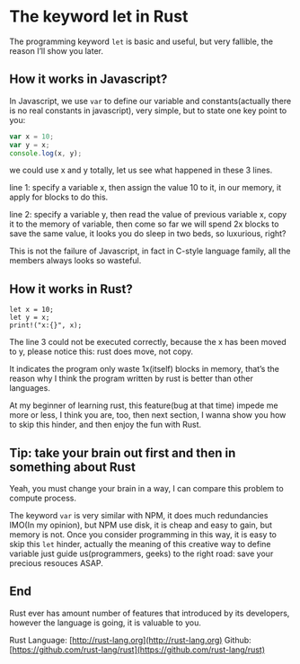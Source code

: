
The keyword let in Rust
=========================

The programming keyword `let` is basic and useful, but very fallible, the reason I’ll show you later.

How it works in Javascript?
---------------------------

In Javascript, we use `var` to define our variable and constants(actually there is no real constants in javascript), very simple, but to state one key point to you:

```js
var x = 10;
var y = x;
console.log(x, y);
```

we could use x and y totally, let us see what happened in these 3 lines.

line 1: specify a variable x, then assign the value 10 to it, in our memory, it apply for blocks to do this.

line 2: specify a variable y, then read the value of previous variable x, copy it to the memory of variable, then come so far we will spend 2x blocks to save the same value, it looks you do sleep in two beds, so luxurious, right?

This is not the failure of Javascript, in fact in C-style language family, all the members always looks so wasteful.

How it works in Rust?
---------------------

```
let x = 10;
let y = x;
print!("x:{}", x);
```

The line 3 could not be executed correctly, because the x has been moved to y, please notice this: rust does move, not copy.

It indicates the program only waste 1x(itself) blocks in memory, that’s the reason why I think the program written by rust is better than other languages.

At my beginner of learning rust, this feature(bug at that time) impede me more or less, I think you are, too, then next section, I wanna show you how to skip this hinder, and then enjoy the fun with Rust.

Tip: take your brain out first and then in something about Rust
---------------------------------------------------------------

Yeah, you must change your brain in a way, I can compare this problem to compute process.

The keyword `var` is very similar with NPM, it does much redundancies IMO(In my opinion), but NPM use disk, it is cheap and easy to gain, but memory is not. Once you consider programming in this way, it is easy to skip this `let` hinder, actually the meaning of this creative way to define variable just guide us(programmers, geeks) to the right road: save your precious resouces ASAP.

End
----------------

Rust ever has amount number of features that introduced by its developers, however the language is going, it is valuable to you.

Rust Language: [http://rust-lang.org](http://rust-lang.org)
Github: [https://github.com/rust-lang/rust](https://github.com/rust-lang/rust)
